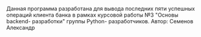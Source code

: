Данная программа разработана для вывода последних пяти успешных операций клиента банка в рамках курсовой работы №3 "Основы backend- разработки" группы Python- разработчиков. Автор: Семенов Александр
